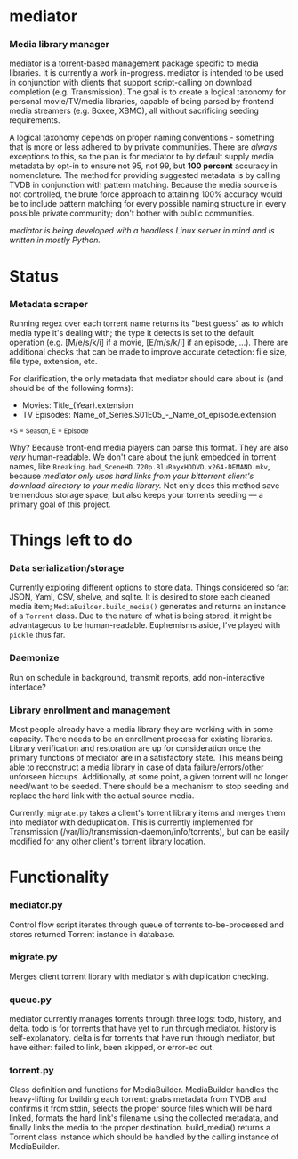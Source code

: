 mediator
========

### Media library manager

mediator is a torrent-based management package specific to media libraries. It is currently a work in-progress. mediator is intended to be used in conjunction with clients that support script-calling on download completion (e.g. Transmission). The goal is to create a logical taxonomy for personal movie/TV/media libraries, capable of being parsed by frontend media streamers (e.g. Boxee, XBMC), all without sacrificing seeding requirements.

A logical taxonomy depends on proper naming conventions - something that is more or less adhered to by private communities. There are *always* exceptions to this, so the plan is for mediator to by default supply media metadata by opt-in to ensure not 95, not 99, but **100 percent** accuracy in nomenclature. The method for providing suggested metadata is by calling TVDB in conjunction with pattern matching. Because the media source is not controlled, the brute force approach to attaining 100% accuracy would be to include pattern matching for every possible naming structure in every possible private community; don't bother with public communities.

*mediator is being developed with a headless Linux server in mind and is written in mostly Python.*

Status
======

### Metadata scraper

Running regex over each torrent name returns its "best guess" as to which media type it's dealing with; the type it detects is set to the default operation (e.g. [M/e/s/k/i] if a movie, [E/m/s/k/i] if an episode, ...). There are additional checks that can be made to improve accurate detection: file size, file type, extension, etc.

For clarification, the only metadata that mediator should care about is (and should be of the following forms):

* Movies: Title_(Year).extension
* TV Episodes: Name_of_Series.S01E05_-\_Name_of_episode.extension

<sup>*S = Season, E = Episode</sup>

Why? Because front-end media players can parse this format. They are also *very* human-readable. We don't care about the junk embedded in torrent names, like `Breaking.bad_SceneHD.720p.BluRayxHDDVD.x264-DEMAND.mkv`, because *mediator only uses hard links from your bittorrent client's download directory to your media library.* Not only does this method save tremendous storage space, but also keeps your torrents seeding — a primary goal of this project.

Things left to do
=================

### Data serialization/storage

Currently exploring different options to store data. Things considered so far: JSON, Yaml, CSV, shelve, and sqlite. It is desired to store each cleaned media item; `MediaBuilder.build_media()` generates and returns an instance of a `Torrent` class. Due to the nature of what is being stored, it might be advantageous to be human-readable. Euphemisms aside, I've played with `pickle` thus far.

### Daemonize

Run on schedule in background, transmit reports, add non-interactive interface?

### Library enrollment and management

Most people already have a media library they are working with in some capacity. There needs to be an enrollment process for existing libraries.
Library verification and restoration are up for consideration once the primary functions of mediator are in a satisfactory state. This means being able to reconstruct a media library in case of data failure/errors/other unforseen hiccups. Additionally, at some point, a given torrent will no longer need/want to be seeded. There should be a mechanism to stop seeding and replace the hard link with the actual source media.

Currently, `migrate.py` takes a client's torrent library items and merges them into mediator with deduplication. This is currently implemented for Transmission (/var/lib/transmission-daemon/info/torrents), but can be easily modified for any other client's torrent library location.

Functionality
=============

### mediator.py

Control flow script iterates through queue of torrents to-be-processed and stores returned Torrent instance in database.

###  migrate.py

Merges client torrent library with mediator's with duplication checking.

### queue.py

mediator currently manages torrents through three logs: todo, history, and delta. todo is for torrents that have yet to run through mediator. history is self-explanatory. delta is for torrents that have run through mediator, but have either: failed to link, been skipped, or error-ed out.

### torrent.py

Class definition and functions for MediaBuilder. MediaBuilder handles the heavy-lifting for building each torrent: grabs metadata from TVDB and confirms it from stdin, selects the proper source files which will be hard linked, formats the hard link's filename using the collected metadata, and finally links the media to the proper destination. build_media() returns a Torrent class instance which should be handled by the calling instance of MediaBuilder.